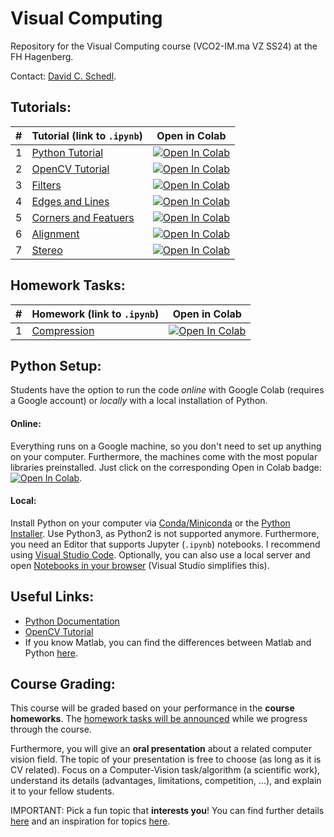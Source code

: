 # Visual Computing

Repository for the Visual Computing course (VCO2-IM.ma VZ SS24) at the FH Hagenberg.

Contact: [David C. Schedl](mailto:david.schedl@fh-hagenberg.at).

## Tutorials:

| #   | Tutorial (link to `.ipynb`)                  | Open in Colab                                                                                                                                                              |
| --- | -------------------------------------------- | -------------------------------------------------------------------------------------------------------------------------------------------------------------------------- |
| 1   | [Python Tutorial](./01_PythonTutorial.ipynb) | [![Open In Colab](https://colab.research.google.com/assets/colab-badge.svg)](https://colab.research.google.com/github/Digital-Media/vco/blob/main/01_PythonTutorial.ipynb) |
| 2   | [OpenCV Tutorial](./02_OpenCV.ipynb)         | [![Open In Colab](https://colab.research.google.com/assets/colab-badge.svg)](https://colab.research.google.com/github/Digital-Media/vco/blob/main/02_OpenCV.ipynb)         |
| 3   | [Filters](./03_Filters.ipynb)                | [![Open In Colab](https://colab.research.google.com/assets/colab-badge.svg)](https://colab.research.google.com/github/Digital-Media/vco/blob/main/03_Filters.ipynb)        |
| 4   | [Edges and Lines](./04_Edges.ipynb)          | [![Open In Colab](https://colab.research.google.com/assets/colab-badge.svg)](https://colab.research.google.com/github/Digital-Media/vco/blob/main/04_Edges.ipynb)          |
| 5   | [Corners and Featuers](05_Features.ipynb)    | [![Open In Colab](https://colab.research.google.com/assets/colab-badge.svg)](https://colab.research.google.com/github/Digital-Media/vco/blob/main/05_Features.ipynb)       |
| 6   | [Alignment](06_Alignment.ipynb)              | [![Open In Colab](https://colab.research.google.com/assets/colab-badge.svg)](https://colab.research.google.com/github/Digital-Media/vco/blob/main/06_Alignment.ipynb)      |
| 7   | [Stereo](07_Stereo.ipynb)                    | [![Open In Colab](https://colab.research.google.com/assets/colab-badge.svg)](https://colab.research.google.com/github/Digital-Media/vco/blob/main/07_Stereo.ipynb)         |

<!--
| 8    | [(recap) Neural Networks](08_NNs.ipynb)           | [![Open In Colab](https://colab.research.google.com/assets/colab-badge.svg)](https://colab.research.google.com/github/Digital-Media/vco/blob/main/08_NNs.ipynb)            |
| 9a   | [CNN (LeNet in TensorFlow)](09a_CNN.ipynb)        | [![Open In Colab](https://colab.research.google.com/assets/colab-badge.svg)](https://colab.research.google.com/github/Digital-Media/vco/blob/main/09a_CNN.ipynb)           |
| 9b   | [CNN (LeNet in PyTorch)](09b_CNN.ipynb)           | [![Open In Colab](https://colab.research.google.com/assets/colab-badge.svg)](https://colab.research.google.com/github/Digital-Media/vco/blob/main/09b_CNN.ipynb)           |
| 10   | [Transfer Learning a CNN](10_TL.ipynb)            | [![Open In Colab](https://colab.research.google.com/assets/colab-badge.svg)](https://colab.research.google.com/github/Digital-Media/vco/blob/main/10_TL.ipynb)             |
| 11   | [Image representation with an MLP](11_IMLP.ipynb) | [![Open In Colab](https://colab.research.google.com/assets/colab-badge.svg)](https://colab.research.google.com/github/Digital-Media/vco/blob/main/11_IMLP.ipynb)           |
| 12   | [Object Detection](12_OD.ipynb)                   | [![Open In Colab](https://colab.research.google.com/assets/colab-badge.svg)](https://colab.research.google.com/github/Digital-Media/vco/blob/main/12_OD.ipynb)             |

-->

[^1]: Using Colab is highly recommended for these tutorial(s).

## Homework Tasks:

| #   | Homework (link to `.ipynb`)             | Open in Colab                                                                                                                                                             |
| --- | --------------------------------------- | ------------------------------------------------------------------------------------------------------------------------------------------------------------------------- |
| 1   | [Compression](./HW01_Compression.ipynb) | [![Open In Colab](https://colab.research.google.com/assets/colab-badge.svg)](https://colab.research.google.com/github/Digital-Media/vco/blob/main/HW01_Compression.ipynb) |

<!-- | 2                                       | [Panoramas, Features, & Calibration](./HW02_Calibration.ipynb)                                                                                                            | [![Open In Colab](https://colab.research.google.com/assets/colab-badge.svg)](https://colab.research.google.com/github/Digital-Media/vco/blob/main/HW02_Calibration.ipynb) |
| 3    | [ML Compression](./HW03_ML.ipynb)       | [![Open In Colab](https://colab.research.google.com/assets/colab-badge.svg)](https://colab.research.google.com/github/Digital-Media/vco/blob/main/HW03_ML.ipynb)          |
-->

<!--
2. [Circles and Features](./HW02_Circles.ipynb) -- Colab: [![Open In Colab](https://colab.research.google.com/assets/colab-badge.svg)](https://colab.research.google.com/github/Digital-Media/vco/blob/main/HW02_Circles.ipynb)
3. [Camera Calibration](./HW03_Calibration.ipynb) -- Colab: [![Open In Colab](https://colab.research.google.com/assets/colab-badge.svg)](https://colab.research.google.com/github/Digital-Media/vco/blob/main/HW03_Calibration.ipynb)
4. [Autoencoder Compression](./HW04_Autoencoder.ipynb) -- Colab: [![Open In Colab](https://colab.research.google.com/assets/colab-badge.svg)](https://colab.research.google.com/github/Digital-Media/vco/blob/main/HW04_Autoencoder.ipynb)
-->

## Python Setup:

Students have the option to run the code _online_ with Google Colab (requires a Google account) or _locally_ with a local installation of Python.

#### Online:

Everything runs on a Google machine, so you don't need to set up anything on your computer. Furthermore, the machines come with the most popular libraries preinstalled.
Just click on the corresponding Open in Colab badge: [![Open In Colab](https://colab.research.google.com/assets/colab-badge.svg)](#tutorials).

#### Local:

Install Python on your computer via [Conda/Miniconda](https://conda.io/projects/conda/en/latest/user-guide/install/windows.html) or the [Python Installer](https://www.python.org/downloads/). Use Python3, as Python2 is not supported anymore. Furthermore, you need an Editor that supports Jupyter (`.ipynb`) notebooks. I recommend using [Visual Studio Code](https://code.visualstudio.com/download). Optionally, you can also use a local server and open [Notebooks in your browser](https://test-jupyter.readthedocs.io/en/latest/install.html) (Visual Studio simplifies this).

## Useful Links:

- [Python Documentation](https://docs.python.org/3.8/)
- [OpenCV Tutorial](https://docs.opencv.org/master/d9/df8/tutorial_root.html)
- If you know Matlab, you can find the differences between Matlab and Python [here](https://numpy.org/doc/stable/user/numpy-for-matlab-users.html).

## Course Grading:

This course will be graded based on your performance in the **course homeworks**.
The [homework tasks will be announced](#Homework-Tasks) while we progress through the course.

Furthermore, you will give an **oral presentation** about a related computer vision field.
The topic of your presentation is free to choose (as long as it is CV related).
Focus on a Computer-Vision task/algorithm (a scientific work), understand its details (advantages, limitations, competition, ...), and explain it to your fellow students.

IMPORTANT: Pick a fun topic that **interests you**! You can find further details [here](../images/RW.md) and an inspiration for topics [here](../images/TOPICS.md).
